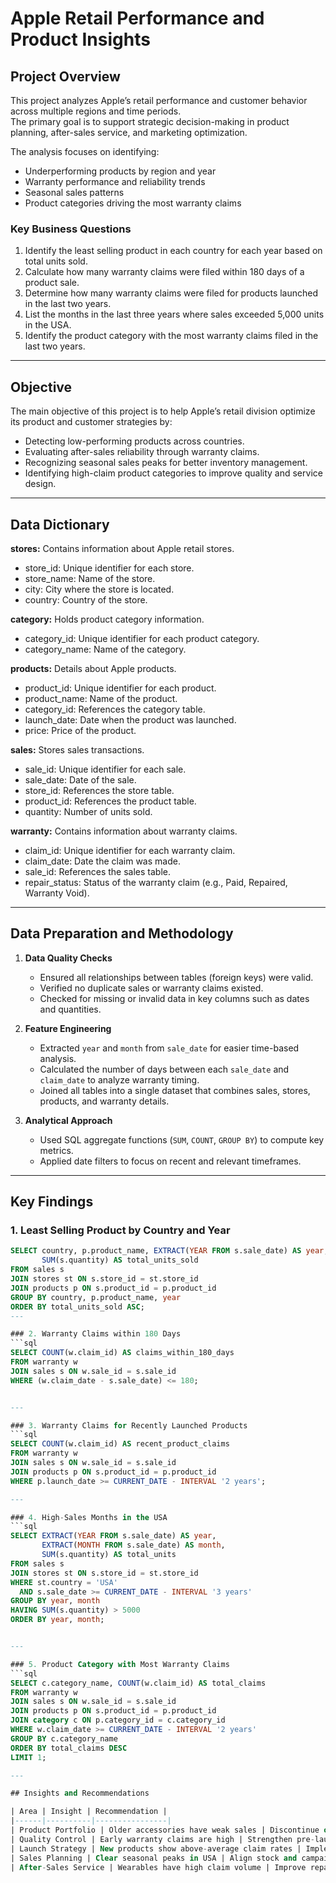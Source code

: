# Apple Retail Performance and Product Insights

## Project Overview
This project analyzes Apple’s retail performance and customer behavior across multiple regions and time periods.  
The primary goal is to support strategic decision-making in product planning, after-sales service, and marketing optimization.

The analysis focuses on identifying:
- Underperforming products by region and year  
- Warranty performance and reliability trends  
- Seasonal sales patterns  
- Product categories driving the most warranty claims  

### Key Business Questions
1. Identify the least selling product in each country for each year based on total units sold.  
2. Calculate how many warranty claims were filed within 180 days of a product sale.  
3. Determine how many warranty claims were filed for products launched in the last two years.  
4. List the months in the last three years where sales exceeded 5,000 units in the USA.  
5. Identify the product category with the most warranty claims filed in the last two years.  

---

## Objective
The main objective of this project is to help Apple’s retail division optimize its product and customer strategies by:
- Detecting low-performing products across countries.  
- Evaluating after-sales reliability through warranty claims.  
- Recognizing seasonal sales peaks for better inventory management.  
- Identifying high-claim product categories to improve quality and service design.

---

## Data Dictionary

**stores:** Contains information about Apple retail stores.  
- store_id: Unique identifier for each store.  
- store_name: Name of the store.  
- city: City where the store is located.  
- country: Country of the store.  

**category:** Holds product category information.  
- category_id: Unique identifier for each product category.  
- category_name: Name of the category.  

**products:** Details about Apple products.  
- product_id: Unique identifier for each product.  
- product_name: Name of the product.  
- category_id: References the category table.  
- launch_date: Date when the product was launched.  
- price: Price of the product.  

**sales:** Stores sales transactions.  
- sale_id: Unique identifier for each sale.  
- sale_date: Date of the sale.  
- store_id: References the store table.  
- product_id: References the product table.  
- quantity: Number of units sold.  

**warranty:** Contains information about warranty claims.  
- claim_id: Unique identifier for each warranty claim.  
- claim_date: Date the claim was made.  
- sale_id: References the sales table.  
- repair_status: Status of the warranty claim (e.g., Paid, Repaired, Warranty Void).

---

## Data Preparation and Methodology

1. **Data Quality Checks**  
   - Ensured all relationships between tables (foreign keys) were valid.  
   - Verified no duplicate sales or warranty claims existed.  
   - Checked for missing or invalid data in key columns such as dates and quantities.

2. **Feature Engineering**  
   - Extracted `year` and `month` from `sale_date` for easier time-based analysis.  
   - Calculated the number of days between each `sale_date` and `claim_date` to analyze warranty timing.  
   - Joined all tables into a single dataset that combines sales, stores, products, and warranty details.

3. **Analytical Approach**  
   - Used SQL aggregate functions (`SUM`, `COUNT`, `GROUP BY`) to compute key metrics.  
   - Applied date filters to focus on recent and relevant timeframes.  

---

## Key Findings

### 1. Least Selling Product by Country and Year
```sql
SELECT country, p.product_name, EXTRACT(YEAR FROM s.sale_date) AS year,
       SUM(s.quantity) AS total_units_sold
FROM sales s
JOIN stores st ON s.store_id = st.store_id
JOIN products p ON s.product_id = p.product_id
GROUP BY country, p.product_name, year
ORDER BY total_units_sold ASC;
---

### 2. Warranty Claims within 180 Days
```sql
SELECT COUNT(w.claim_id) AS claims_within_180_days
FROM warranty w
JOIN sales s ON w.sale_id = s.sale_id
WHERE (w.claim_date - s.sale_date) <= 180;


---

### 3. Warranty Claims for Recently Launched Products
```sql
SELECT COUNT(w.claim_id) AS recent_product_claims
FROM warranty w
JOIN sales s ON w.sale_id = s.sale_id
JOIN products p ON s.product_id = p.product_id
WHERE p.launch_date >= CURRENT_DATE - INTERVAL '2 years';

---

### 4. High-Sales Months in the USA
```sql
SELECT EXTRACT(YEAR FROM s.sale_date) AS year,
       EXTRACT(MONTH FROM s.sale_date) AS month,
       SUM(s.quantity) AS total_units
FROM sales s
JOIN stores st ON s.store_id = st.store_id
WHERE st.country = 'USA'
  AND s.sale_date >= CURRENT_DATE - INTERVAL '3 years'
GROUP BY year, month
HAVING SUM(s.quantity) > 5000
ORDER BY year, month;


---

### 5. Product Category with Most Warranty Claims
```sql
SELECT c.category_name, COUNT(w.claim_id) AS total_claims
FROM warranty w
JOIN sales s ON w.sale_id = s.sale_id
JOIN products p ON s.product_id = p.product_id
JOIN category c ON p.category_id = c.category_id
WHERE w.claim_date >= CURRENT_DATE - INTERVAL '2 years'
GROUP BY c.category_name
ORDER BY total_claims DESC
LIMIT 1;

---

## Insights and Recommendations

| Area | Insight | Recommendation |
|------|----------|----------------|
| Product Portfolio | Older accessories have weak sales | Discontinue or reposition these products |
| Quality Control | Early warranty claims are high | Strengthen pre-launch testing |
| Launch Strategy | New products show above-average claim rates | Implement extended testing cycles |
| Sales Planning | Clear seasonal peaks in USA | Align stock and campaigns with sales cycles |
| After-Sales Service | Wearables have high claim volume | Improve repair service and customer experience |
